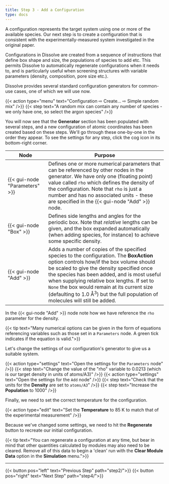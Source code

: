 ```yaml
---
title: Step 3 - Add a Configuration
type: docs
---
```



A configuration represents the target system using one or more of the available species. Our next step is to create a configuration that is consistent with the experimentally-measured system investigated in the original paper.

Configurations in Dissolve are created from a sequence of instructions that define box shape and size, the populations of species to add etc. This permits Dissolve to automatically regenerate configurations when it needs to, and is particularly useful when screening structures with variable parameters (density, composition, pore size etc.).

Dissolve provides several standard configuration generators for common-use cases, one of which we will use now.

{{< action type="menu" text="Configuration &#8680; Create... &#8680; Simple random mix" />}}
{{< step text="A random mix can contain any number of species - we only have one, so select the argon species" />}}


You will now see that the **Generator** section has been populated with several steps, and a new configuration of atomic coordinates has been created based on these steps.  We'll go through these one-by-one in the order they appear. To see the settings for any step, click the cog icon in its bottom-right corner.

| Node | Purpose |
|------|---------|
| {{< gui-node "Parameters" >}}| Defines one or more numerical parameters that can be referenced by other nodes in the generator. We have only one (floating point) value called `rho` which defines the density of the configuration. Note that `rho` is just a number and has no associated units - these are specified in the {{< gui-node "Add" >}} node. |
| {{< gui-node "Box" >}}  | Defines side lengths and angles for the periodic box. Note that _relative_ lengths can be given, and the box expanded automatically (when adding species, for instance) to achieve some specific density. |
| {{< gui-node "Add" >}}| Adds a number of copies of the specified species to the configuration. The **BoxAction** option controls how/if the box volume should be scaled to give the density specified once the species has been added, and is most useful when supplying relative box lengths. If set to `None` the box would remain at its current size (defaulting to 1.0 &#8491;<sup>3</sup>) but the full population of molecules will still be added. |

In the {{< gui-node "Add" >}} node note how we have reference the `rho` parameter for the density.

{{< tip text="Many numerical options can be given in the form of equations referencing variables such as those set in a `Parameters` node. A green tick indicates if the equation is valid.">}}

Let's change the settings of our configuration's generator to give us a suitable system.

{{< action type="settings" text="Open the settings for the `Parameters` node" />}}
{{< step text="Change the value of the \"rho\" variable to 0.0213 (which is our target density in units of atoms/A3)" />}}
{{< action type="settings" text="Open the settings for the `Add` node" />}}
{{< step text="Check that the units for the **Density** are set to `atoms/A3`" />}}
{{< step text="Increase the **Population** to 1000" />}}

Finally, we need to set the correct temperature for the configuration.

{{< action type="edit" text="Set the **Temperature** to 85 K to match that of the experimental measurement" />}}

Because we've changed some settings, we need to hit the **Regenerate** button to recreate our initial configuration.

{{< tip text="You can regenerate a configuration at any time, but bear in mind that other quantities calculated by modules may also need to be cleared. Remove all of this data to begin a 'clean' run with the **Clear Module Data** option in the **Simulation** menu.">}}

* * *
{{< button pos="left" text="Previous Step" path="step2/">}}
{{< button pos="right" text="Next Step" path="step4/">}}
